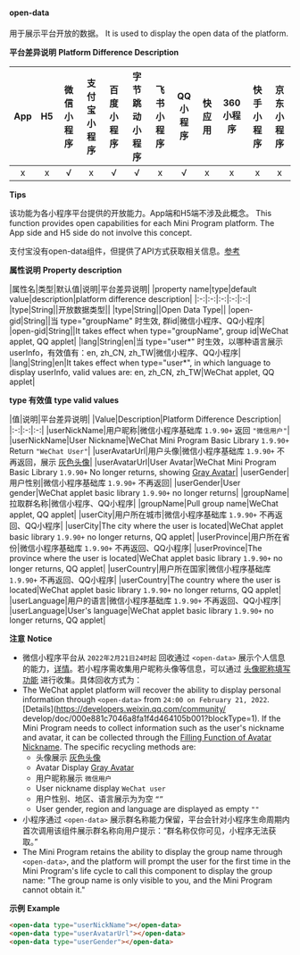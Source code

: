 #### open-data

用于展示平台开放的数据。
It is used to display the open data of the platform.

**平台差异说明**
**Platform Difference Description**

|App|H5|微信小程序|支付宝小程序|百度小程序|字节跳动小程序|飞书小程序|QQ小程序|快应用|360小程序|快手小程序|京东小程序|
|:-:|:-:|:-:|:-:|:-:|:-:|:-:|:-:|:-:|:-:|:-:|:-:|
|x|x|√|x|√|√|x|√|x|x|x|x|

**Tips**

该功能为各小程序平台提供的开放能力。App端和H5端不涉及此概念。
This function provides open capabilities for each Mini Program platform. The App side and H5 side do not involve this concept.

支付宝没有open-data组件，但提供了API方式获取相关信息。[参考](https://docs.alipay.com/mini/api/ch8chh)

**属性说明**
**Property description**

|属性名|类型|默认值|说明|平台差异说明|
|property name|type|default value|description|platform difference description|
|:-:|:-:|:-:|:-:|:-:|
|type|String||开放数据类型||
|type|String||Open Data Type||
|open-gid|String||当 type="groupName" 时生效, 群id|微信小程序、QQ小程序|
|open-gid|String||It takes effect when type="groupName", group id|WeChat applet, QQ applet|
|lang|String|en|当 type="user*" 时生效，以哪种语言展示 userInfo，有效值有：en, zh_CN, zh_TW|微信小程序、QQ小程序|
|lang|String|en|It takes effect when type="user*", in which language to display userInfo, valid values are: en, zh_CN, zh_TW|WeChat applet, QQ applet|

**type 有效值**
**type valid values**

|值|说明|平台差异说明|
|Value|Description|Platform Difference Description|
|:-:|:-:|:-:|
|userNickName|用户昵称|微信小程序基础库 `1.9.90+` 返回 `"微信用户"`|
|userNickName|User Nickname|WeChat Mini Program Basic Library `1.9.90+` Return `"WeChat User"`|
|userAvatarUrl|用户头像|微信小程序基础库 `1.9.90+` 不再返回，展示 [灰色头像](https://mmbiz.qpic.cn/mmbiz/icTdbqWNOwNRna42FI242Lcia07jQodd2FJGIYQfG0LAJGFxM4FbnQP6yfMxBgJ0F3YRqJCJ1aPAK2dQagdusBZg/0)|
|userAvatarUrl|User Avatar|WeChat Mini Program Basic Library `1.9.90+` No longer returns, showing [Gray Avatar](https://mmbiz.qpic.cn/mmbiz/icTdbqWNOwNRna42FI242Lcia07jQodd2FJGIYQfG0LAJGFxM4FbnQP6yfMxBgJ0F3YRqJCJ1aPAK2dQagdusBZg/0)|
|userGender|用户性别|微信小程序基础库 `1.9.90+` 不再返回|
|userGender|User gender|WeChat applet basic library `1.9.90+` no longer returns|
|groupName|拉取群名称|微信小程序、QQ小程序|
|groupName|Pull group name|WeChat applet, QQ applet|
|userCity|用户所在城市|微信小程序基础库 `1.9.90+` 不再返回、QQ小程序|
|userCity|The city where the user is located|WeChat applet basic library `1.9.90+` no longer returns, QQ applet|
|userProvince|用户所在省份|微信小程序基础库 `1.9.90+` 不再返回、QQ小程序|
|userProvince|The province where the user is located|WeChat applet basic library `1.9.90+` no longer returns, QQ applet|
|userCountry|用户所在国家|微信小程序基础库 `1.9.90+` 不再返回、QQ小程序|
|userCountry|The country where the user is located|WeChat applet basic library `1.9.90+` no longer returns, QQ applet|
|userLanguage|用户的语言|微信小程序基础库 `1.9.90+` 不再返回、QQ小程序|
|userLanguage|User's language|WeChat applet basic library `1.9.90+` no longer returns, QQ applet|

**注意**
**Notice**
  - 微信小程序平台从 `2022年2月21日24时起` 回收通过 `<open-data>` 展示个人信息的能力，[详情](https://developers.weixin.qq.com/community/develop/doc/000e881c7046a8fa1f4d464105b001?blockType=1)。若小程序需收集用户昵称头像等信息，可以通过 [头像昵称填写功能](https://developers.weixin.qq.com/miniprogram/dev/framework/open-ability/userProfile.html) 进行收集。具体回收方式为：
  - The WeChat applet platform will recover the ability to display personal information through `<open-data>` from `24:00 on February 21, 2022`. [Details](https://developers.weixin.qq.com/community/ develop/doc/000e881c7046a8fa1f4d464105b001?blockType=1). If the Mini Program needs to collect information such as the user's nickname and avatar, it can be collected through the [Filling Function of Avatar Nickname](https://developers.weixin.qq.com/miniprogram/dev/framework/open-ability/userProfile.html). The specific recycling methods are:
     - 头像展示 [灰色头像](https://mmbiz.qpic.cn/mmbiz/icTdbqWNOwNRna42FI242Lcia07jQodd2FJGIYQfG0LAJGFxM4FbnQP6yfMxBgJ0F3YRqJCJ1aPAK2dQagdusBZg/0)
     - Avatar Display [Gray Avatar](https://mmbiz.qpic.cn/mmbiz/icTdbqWNOwNRna42FI242Lcia07jQodd2FJGIYQfG0LAJGFxM4FbnQP6yfMxBgJ0F3YRqJCJ1aPAK2dQagdusBZg/0)
     - 用户昵称展示 `微信用户`
     - User nickname display `WeChat user`
     - 用户性别、地区、语言展示为为空 `“”`
     - User gender, region and language are displayed as empty `""`
  - 小程序通过 `<open-data>` 展示群名称能力保留，平台会针对小程序生命周期内首次调用该组件展示群名称向用户提示：“群名称仅你可见，小程序无法获取。”
  - The Mini Program retains the ability to display the group name through `<open-data>`, and the platform will prompt the user for the first time in the Mini Program's life cycle to call this component to display the group name: "The group name is only visible to you, and the Mini Program cannot obtain it."

**示例**
**Example**

```html
<open-data type="userNickName"></open-data>
<open-data type="userAvatarUrl"></open-data>
<open-data type="userGender"></open-data>
```
